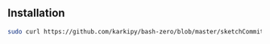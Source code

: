 ## Installation


```bash
sudo curl https://github.com/karkipy/bash-zero/blob/master/sketchCommit/sketchCommit -o /usr/local/bin/sketchCommit && sudo chmod +x /usr/local/bin/sketchCommit
```
